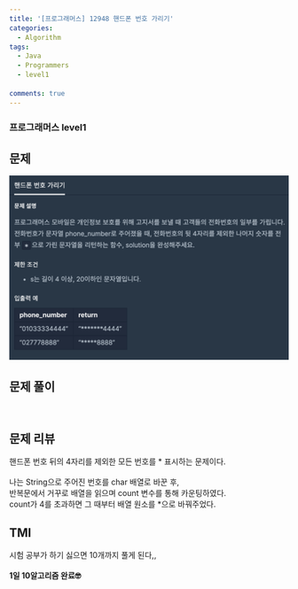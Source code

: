 ```yaml
---
title: '[프로그래머스] 12948 핸드폰 번호 가리기'
categories:
  - Algorithm
tags:
  - Java
  - Programmers
  - level1

comments: true 
---
```

### 프로그래머스 level1

## 문제
 <a href="/assets/images/P12948.png"><img src="/assets/images/P12948.png"></a>
 <br/>

## 문제 풀이
<script src="https://gist.github.com/kyeahen/d9d114112a841a393a73d2929876a76e.js"></script>
<br/>

## 문제 리뷰

핸드폰 번호 뒤의 4자리를 제외한 모든 번호를 * 표시하는 문제이다. <br>
<br>
나는 String으로 주어진 번호를 char 배열로 바꾼 후, <br>
반복문에서 거꾸로 배열을 읽으며 count 변수를 통해 카운팅하였다. <br>
count가 4를 초과하면 그 때부터 배열 원소를 *으로 바꿔주었다. <br>

## TMI

시험 공부가 하기 싫으면 10개까지 풀게 된다,,<br>
<br/>
**1일 10알고리즘 완료🤓**


